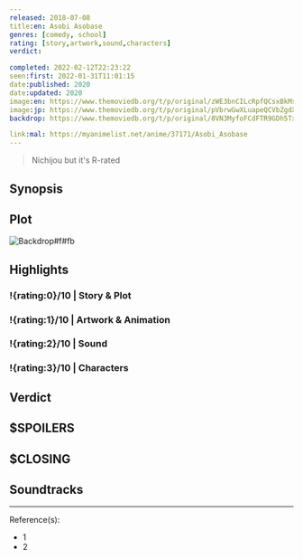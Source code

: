 ```yaml
---
released: 2018-07-08
title:en: Asobi Asobase
genres: [comedy, school]
rating: [story,artwork,sound,characters]
verdict:

completed: 2022-02-12T22:23:22
seen:first: 2022-01-31T11:01:15
date:published: 2020
date:updated: 2020
image:en: https://www.themoviedb.org/t/p/original/zWE3bnCILcRpfQCsxBkMsgcEjOE.jpg
image:jp: https://www.themoviedb.org/t/p/original/pVbrwGwXLuapeQCVbZgdXFfwceB.jpg
backdrop: https://www.themoviedb.org/t/p/original/8VN3MyfoFCdFTR9GDh5Tx9pbdCV.jpg

link:mal: https://myanimelist.net/anime/37171/Asobi_Asobase
---
```


> Nichijou but it's R-rated

## Synopsis

## Plot

![Backdrop#f#fb](https://www.themoviedb.org/t/p/original/y24IgH1jSYK6Xa2ufvWSaGqPyyb.jpg "Source: TMDB")

## Highlights

### !{rating:0}/10 | Story & Plot

### !{rating:1}/10 | Artwork & Animation

### !{rating:2}/10 | Sound

### !{rating:3}/10 | Characters

## Verdict

## $SPOILERS

## $CLOSING

## Soundtracks

***
Reference(s):

- 1
- 2
